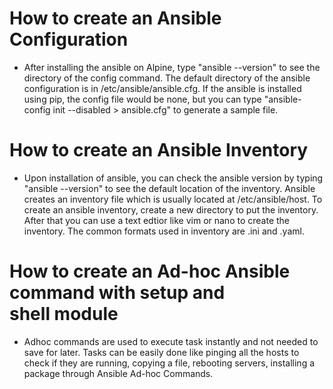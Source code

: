 # How to create an Ansible Configuration
  - After installing the ansible on Alpine, type "ansible --version" to see the directory of the config command. The default directory of the ansible 
  configuration is in /etc/ansible/ansible.cfg. If the ansible is installed using pip, the config file would be none, but you can type 
  "ansible-config init --disabled > ansible.cfg" to generate a sample file.

# How to create an Ansible Inventory
  - Upon installation of ansible, you can check the ansible version by typing "ansible --version" to see the default location of the inventory. Ansible 
  creates an inventory file which is usually located at /etc/ansible/host. To create an ansible inventory, create a new directory to put the inventory. 
  After that you can use a text edtior like vim or nano to create the inventory. The common formats used in inventory are .ini and .yaml.

# How to create an Ad-hoc Ansible command with setup and shell module
  - Adhoc commands are used to execute task instantly and not needed to save for later. Tasks can be easily done like pinging all the hosts to check if 
  they are running, copying a file, rebooting servers, installing a package through Ansible Ad-hoc Commands. 
